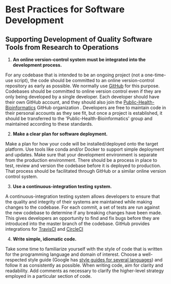 Best Practices for Software Development
=======================================
Supporting Development of Quality Software Tools from Research to Operations
----------------------------------------------------------------------------

1. **An online version-control system must be integrated into the development process.**

For any codebase that is intended to be an ongoing project (not a one-time-use script), the code should be committed to an online version-control repository as early as possible. We normally use [GitHub](https://github.com) for this purpose. Codebases should be committed to online version control even if they are only being developed by a single developer. Each developer should have their own GitHub account, and they should also join the [Public-Health-Bioinformatics](https://github.com/Public-Health-Bioinformatics) GitHub organization . Developers are free to maintain code in their personal accounts as they see fit, but once a project is established, it should be transferred to the 'Public-Health-Bioinformatics' group and maintained according to these standards.

2. **Make a clear plan for software deployment.**

Make a plan for how your code will be installed/deployed onto the target platform. Use tools like conda and/or Docker to support simple deployment and updates. Make sure that your development environment is separate from the production environment. There should be a process in place to test, review and version the codebase before it is deployed to production. That process should be facilitated through GitHub or a similar online version control system.

3. **Use a continuous-integration testing system.**

A continuous-integration testing system allows developers to ensure that the quality and integrity of their systems are maintained while making changes to the codebase. For each commit, a set of tests are run against the new codebase to determine if any breaking changes have been made. This gives developers an opportunity to find and fix bugs before they are introduced into the master branch of the codebase. GitHub provides integrations for [TravisCI](https://travis-ci.org/) and [CircleCI](https://circleci.com/)

4. **Write simple, idiomatic code.**

Take some time to familiarize yourself with the style of code that is written for the programming language and domain of interest. Choose a well-respected style guide (Google has [style guides for several languages](https://github.com/google/styleguide)) and follow it as consistently as possible. When writing code, aim for clarity and readability. Add comments as necessary to clarify the higher-level strategy employed in a particular section of code.
